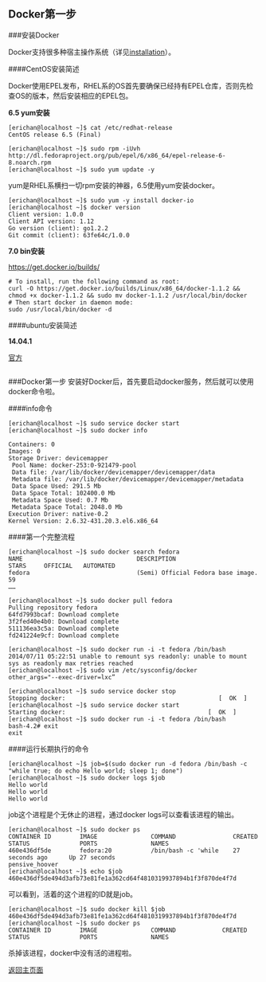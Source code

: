 Docker第一步
---
###安装Docker

Docker支持很多种宿主操作系统（详见[installation](https://docs.docker.com/installation/
)）。

####CentOS安装简述

Docker使用EPEL发布，RHEL系的OS首先要确保已经持有EPEL仓库，否则先检查OS的版本，然后安装相应的EPEL包。

**6.5 yum安装**

```
[erichan@localhost ~]$ cat /etc/redhat-release
CentOS release 6.5 (Final)

[erichan@localhost ~]$ sudo rpm -iUvh http://dl.fedoraproject.org/pub/epel/6/x86_64/epel-release-6-8.noarch.rpm
[erichan@localhost ~]$ sudo yum update -y
```

yum是RHEL系横扫一切rpm安装的神器，6.5使用yum安装docker。

```
[erichan@localhost ~]$ sudo yum -y install docker-io
[erichan@localhost ~]$ docker version
Client version: 1.0.0
Client API version: 1.12
Go version (client): go1.2.2
Git commit (client): 63fe64c/1.0.0
```

**7.0 bin安装**

https://get.docker.io/builds/

```
# To install, run the following command as root:
curl -O https://get.docker.io/builds/Linux/x86_64/docker-1.1.2 && chmod +x docker-1.1.2 && sudo mv docker-1.1.2 /usr/local/bin/docker
# Then start docker in daemon mode:
sudo /usr/local/bin/docker -d
```

####ubuntu安装简述

**14.04.1**

[官方](https://docs.docker.com/installation/ubuntulinux/)

```
```

###Docker第一步
安装好Docker后，首先要启动docker服务，然后就可以使用docker命令啦。

####info命令
```
[erichan@localhost ~]$ sudo service docker start
[erichan@localhost ~]$ sudo docker info

Containers: 0
Images: 0
Storage Driver: devicemapper
 Pool Name: docker-253:0-921479-pool
 Data file: /var/lib/docker/devicemapper/devicemapper/data
 Metadata file: /var/lib/docker/devicemapper/devicemapper/metadata
 Data Space Used: 291.5 Mb
 Data Space Total: 102400.0 Mb
 Metadata Space Used: 0.7 Mb
 Metadata Space Total: 2048.0 Mb
Execution Driver: native-0.2
Kernel Version: 2.6.32-431.20.3.el6.x86_64
```

####第一个完整流程
```
[erichan@localhost ~]$ sudo docker search fedora
NAME                                DESCRIPTION                                     STARS     OFFICIAL   AUTOMATED
fedora                              (Semi) Official Fedora base image.              59                   
……

[erichan@localhost ~]$ sudo docker pull fedora
Pulling repository fedora
64fd7993bcaf: Download complete
3f2fed40e4b0: Download complete
511136ea3c5a: Download complete
fd241224e9cf: Download complete

[erichan@localhost ~]$ sudo docker run -i -t fedora /bin/bash
2014/07/11 05:22:51 unable to remount sys readonly: unable to mount sys as readonly max retries reached
[erichan@localhost ~]$ sudo vim /etc/sysconfig/docker
other_args="--exec-driver=lxc”

[erichan@localhost ~]$ sudo service docker stop
Stopping docker:                                           [  OK  ]
[erichan@localhost ~]$ sudo service docker start
Starting docker:                                        [  OK  ]
[erichan@localhost ~]$ sudo docker run -i -t fedora /bin/bash
bash-4.2# exit
exit
```

####运行长期执行的命令
```
[erichan@localhost ~]$ job=$(sudo docker run -d fedora /bin/bash -c "while true; do echo Hello world; sleep 1; done")
[erichan@localhost ~]$ sudo docker logs $job
Hello world
Hello world
Hello world
```

job这个进程是个无休止的进程，通过docker logs可以查看该进程的输出。

```
[erichan@localhost ~]$ sudo docker ps
CONTAINER ID        IMAGE               COMMAND                CREATED             STATUS              PORTS               NAMES
460e436df5de        fedora:20           /bin/bash -c 'while    27 seconds ago      Up 27 seconds                           pensive_hoover     
[erichan@localhost ~]$ echo $job
460e436df5de494d3afb73e81fe1a362cd64f4810319937894b1f3f870de4f7d
```

可以看到，活着的这个进程的ID就是job。

```
[erichan@localhost ~]$ sudo docker kill $job
460e436df5de494d3afb73e81fe1a362cd64f4810319937894b1f3f870de4f7d
[erichan@localhost ~]$ sudo docker ps
CONTAINER ID        IMAGE               COMMAND             CREATED             STATUS              PORTS               NAMES
```

杀掉该进程，docker中没有活的进程啦。

[返回主页面](/README.md)